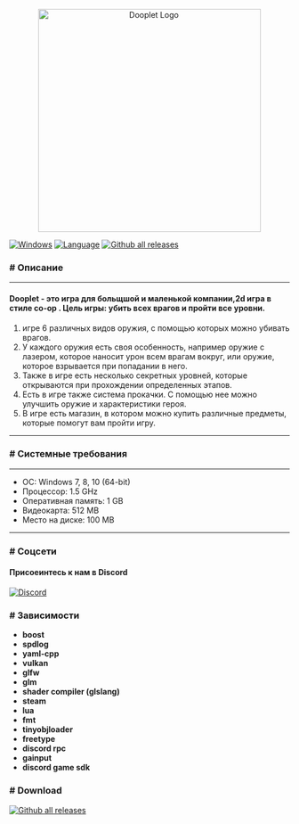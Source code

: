 <p align="center"><a href="https://dooplet.oloprox.com" target="_blank"><img src="https://oloprox.com/storage/logo/LOGO-NAME-DOOPLET-COLOR.svg?" width="400" alt="Dooplet Logo"></a></p>



<p>

[![Windows](https://svgshare.com/i/ZhY.svg)](https://svgshare.com/i/ZhY.svg)
[![Language](https://img.shields.io/badge/language-C++-blue.svg)](https://isocpp.org/)
[![Github all releases](https://img.shields.io/github/downloads/olokreaz/Dooplet/total.svg)](https://GitHub.com/olokreaz/Dooplet/releases/)

</p>

### __#__ Описание

***

#### Dooplet - это игра для больщшой и маленькой компании,2d игра в стиле co-op . Цель игры: убить всех врагов и пройти все уровни.
1. игре 6 различных видов оружия, с помощью которых можно убивать врагов.
2. У каждого оружия есть своя особенность, например оружие с лазером, которое наносит урон всем врагам вокруг, или оружие, которое взрывается при попадании в него.
3. Также в игре есть несколько секретных уровней, которые открываются при прохождении определенных этапов.
4. Есть в игре также система прокачки. С помощью нее можно улучшить оружие и характеристики героя.
5. В игре есть магазин, в котором можно купить различные предметы, которые помогут вам пройти игру.

***

### __#__ Системные требования

***
  * ОС: Windows 7, 8, 10 (64-bit)
  * Процессор: 1.5 GHz
  * Оперативная память: 1 GB
  * Видеокарта: 512 MB
  * Место на диске: 100 MB
***

### __#__ Соцсети

#### Присоеинтесь к нам в Discord
[![Discord](https://img.shields.io/discord/1093091240536440845.svg?label=&logo=discord&logoColor=ffffff&color=7389D8&labelColor=AC2D9A)](https://discord.gg/GS6xQz8f3Z)


### __#__ Зависимости
- **boost**
- **spdlog**
- **yaml-cpp**
- **vulkan**
- **glfw**
- **glm**
- **shader compiler (glslang)**
- **steam**
- **lua**
- **fmt**
- **tinyobjloader**
- **freetype**
- **discord rpc**
- **gainput**
- **discord game sdk**

### __#__ Download
[![Github all releases](https://img.shields.io/github/downloads/olokreaz/Dooplet/total.svg)]()
